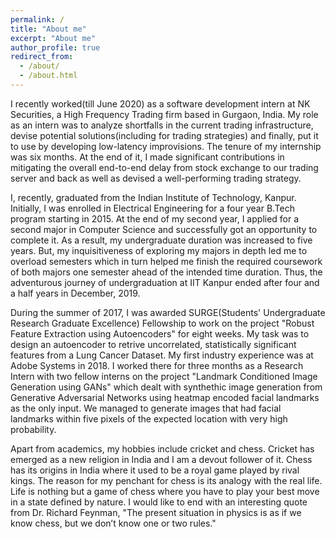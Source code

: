 ```yaml
---
permalink: /
title: "About me"
excerpt: "About me"
author_profile: true
redirect_from: 
  - /about/
  - /about.html
---
```

I recently worked(till June 2020) as a software development intern at NK Securities, a High Frequency Trading firm based in Gurgaon, India. My role as an intern was to analyze shortfalls in the current trading infrastructure, devise potential solutions(including for trading strategies) and finally, put it to use by developing low-latency improvisions. The tenure of my internship was six months. At the end of it, I made significant contributions in mitigating the overall end-to-end delay from stock exchange to our trading server and back as well as devised a well-performing trading strategy.

I, recently, graduated from the Indian Institute of Technology, Kanpur. Initially, I was enrolled in Electrical Engineering for a four year B.Tech program starting in 2015. At the end of my second year, I applied for a second major in Computer Science and successfully got an opportunity to complete it. As a result, my undergraduate duration was increased to five years. But, my inquisitiveness of exploring my majors in depth led me to overload semesters which in turn helped me finish the required coursework of both majors one semester ahead of the intended time duration. Thus, the adventurous journey of undergraduation at IIT Kanpur ended after four and a half years in December, 2019. 

During the summer of 2017, I was awarded SURGE(Students' Undergraduate Research Graduate Excellence) Fellowship to work on the project "Robust Feature Extraction using Autoencoders" for eight weeks. My task was to design an autoencoder to retrive uncorrelated, statistically significant features from a Lung Cancer Dataset. My first industry experience was at Adobe Systems in 2018. I worked there for three months as a Research Intern with two fellow interns on the project "Landmark Conditioned Image Generation using GANs" which dealt with synthethic image generation from Generative Adversarial Networks using heatmap encoded facial landmarks as the only input. We managed to generate images that had facial landmarks within five pixels of the expected location with very high probability.

Apart from academics, my hobbies include cricket and chess. Cricket has emerged as a new religion in India and I am a devout follower of it. Chess has its origins in India where it used to be a royal game played by rival kings. The reason for my penchant for chess is its analogy with the real life. Life is nothing but a game of chess where you have to play your best move in a state defined by nature. I would like to end with an interesting quote from Dr. Richard Feynman, "The present situation in physics is as if we know chess, but we don’t know one or two rules."
